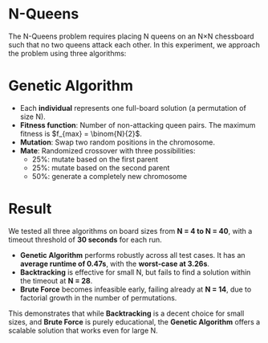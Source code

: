 # N-Queens

The N-Queens problem requires placing N queens on an N×N chessboard such that no two queens attack each other. In this experiment, we approach the problem using three algorithms:

# Genetic Algorithm
- Each **individual** represents one full-board solution (a permutation of size N).
- **Fitness function**: Number of non-attacking queen pairs. The maximum fitness is $f_{max} = \binom{N}{2}$.
- **Mutation**: Swap two random positions in the chromosome.
- **Mate**: Randomized crossover with three possibilities:
    + 25%: mutate based on the first parent
    + 25%: mutate based on the second parent
    + 50%: generate a completely new chromosome

# Result

We tested all three algorithms on board sizes from **N = 4 to N = 40**, with a timeout threshold of **30 seconds** for each run.

- **Genetic Algorithm** performs robustly across all test cases. It has an **average runtime of 0.47s**, with the **worst-case at 3.26s**.
- **Backtracking** is effective for small N, but fails to find a solution within the timeout at **N = 28**.
- **Brute Force** becomes infeasible early, failing already at **N = 14**, due to factorial growth in the number of permutations.

This demonstrates that while **Backtracking** is a decent choice for small sizes, and **Brute Force** is purely educational, the **Genetic Algorithm** offers a scalable solution that works even for large N.

